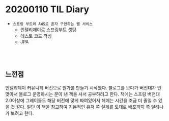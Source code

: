 # 20200110 TIL Diary

- `스프링 부트와 AWS로 혼자 구현하는 웹 서비스`
   - 인텔리제이로 스프링부트 셋팅
   - 테스토 코드 작성
   - JPA

 <br><br>

## **느낀점** <br>
인텔리제이 커뮤니티 버전으로 뭔가를 만들기 시작했다. 블로그를 보다가 버전대가 안 맞아서 블로그 운영하시는 분이 낸 책을 사서 공부하려고 한다. 책에는 스프링 버전대 2.0이상에 그레이들도 해당 버전에 맞게 짜여있어서 헤메는 시간을 조금 더 줄일 수 있을 것 같다. 일단 이 책을 참고하여 기본적인 유저 쪽 설계를 토대로 배포까지 쭉 달려나가 보려고 한다.